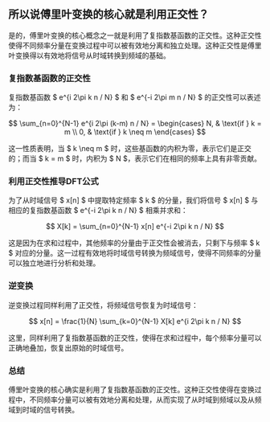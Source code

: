 ## 所以说傅里叶变换的核心就是利用正交性？

是的，傅里叶变换的核心概念之一就是利用了复指数基函数的正交性。这种正交性使得不同频率分量在变换过程中可以被有效地分离和独立处理。这种正交性是傅里叶变换得以有效地将信号从时域转换到频域的基础。

### 复指数基函数的正交性

复指数基函数 $ e^{i 2\pi k n / N} $ 和 $ e^{-i 2\pi m n / N} $ 的正交性可以表述为：

$$
\sum_{n=0}^{N-1} e^{i 2\pi (k-m) n / N} = 
\begin{cases} 
N, & \text{if } k = m \\
0, & \text{if } k \neq m 
\end{cases} 
$$

这一性质表明，当 $ k \neq m $ 时，这些基函数的内积为零，表示它们是正交的；而当 $ k = m $ 时，内积为 $ N $，表示它们在相同的频率上具有非零贡献。

### 利用正交性推导DFT公式

为了从时域信号 $ x[n] $ 中提取特定频率 $ k $ 的分量，我们将信号 $ x[n] $ 与相应的复指数基函数 $ e^{-i 2\pi k n / N} $ 相乘并求和：

$$
X[k] = \sum_{n=0}^{N-1} x[n] e^{-i 2\pi k n / N} 
$$

这是因为在求和过程中，其他频率的分量由于正交性会被消去，只剩下与频率 $ k $ 对应的分量。这一过程有效地将时域信号转换为频域信号，使得不同频率的分量可以独立地进行分析和处理。

### 逆变换

逆变换过程同样利用了正交性，将频域信号恢复为时域信号：

$$
x[n] = \frac{1}{N} \sum_{k=0}^{N-1} X[k] e^{i 2\pi k n / N} 
$$

这里，同样利用了复指数基函数的正交性，使得在求和过程中，每个频率分量可以正确地叠加，恢复出原始的时域信号。

### 总结

傅里叶变换的核心确实是利用了复指数基函数的正交性。这种正交性使得在变换过程中，不同频率分量可以被有效地分离和处理，从而实现了从时域到频域以及从频域到时域的信号转换。